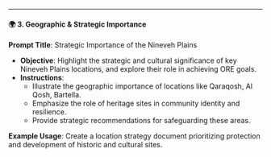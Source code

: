 ---
#### 🌍 3. Geographic & Strategic Importance

**Prompt Title**: Strategic Importance of the Nineveh Plains
- **Objective**: Highlight the strategic and cultural significance of key Nineveh Plains locations, and explore their role in achieving ORE goals.
- **Instructions**:
  - Illustrate the geographic importance of locations like Qaraqosh, Al Qosh, Bartella.
  - Emphasize the role of heritage sites in community identity and resilience.
  - Provide strategic recommendations for safeguarding these areas.
  
**Example Usage**: Create a location strategy document prioritizing protection and development of historic and cultural sites.
